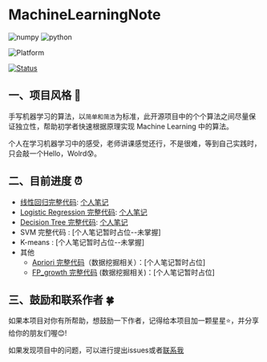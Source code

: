 # MachineLearningNote
![numpy](https://img.shields.io/badge/numpy-1.16.3-informational?style=flat&logo=<LOGO_NAME>&logoColor=white&color=2bbc8a)
![python](https://img.shields.io/badge/python->=3.6-informational?style=flat&logo=<LOGO_NAME>&logoColor=white&color=0FD90F)

![Platform](https://img.shields.io/badge/platform-windows%20|%20linux%20|%20macos-green.svg)

[![Status](https://img.shields.io/badge/status-active-success.svg)](https://github.com/crush598/MachineLearningNote)

## 一、项目风格 :watermelon:

手写机器学习的算法，以`简单和简洁`为标准，此开源项目中的个个算法之间尽量保证独立性，帮助初学者快速根据原理实现 Machine Learning 中的算法。

个人在学习机器学习中的感受，老师讲课感觉还行，不是很难，等到自己实践时，只会敲一个Hello，Wolrd:cold_sweat:。

## 二、目前进度 :alarm_clock:
- [线性回归完整代码](https://github.com/crush598/MachineLearningNote/tree/main/LinearRegression): [个人笔记](https://crush598.github.io/Hush-notes/pages/036368)
- [Logistic Regression 完整代码](https://github.com/crush598/MachineLearningNote/tree/main/LogisticRegression): [个人笔记](https://crush598.github.io/Hush-notes/pages/ba793c/)
- [Decision Tree 完整代码](https://github.com/crush598/MachineLearningNote/tree/main/DecisionTree): [个人笔记](https://crush598.github.io/Hush-notes/pages/4ed12f/)
- SVM 完整代码 : [个人笔记暂时占位--未掌握]
- K-means : [个人笔记暂时占位--未掌握]
- 其他
    - [Apriori 完整代码](https://github.com/crush598/MachineLearningNote/blob/main/Others/My_Priori.py)（数据挖掘相关）：[个人笔记暂时占位]
    - [FP_growth 完整代码](https://github.com/crush598/MachineLearningNote/blob/main/Others/My_FP_Growth.py) (数据挖掘相关)：[个人笔记暂时占位]
## 三、鼓励和联系作者 :four_leaf_clover:

如果本项目对你有所帮助，想鼓励一下作者，记得给本项目加一颗星星:star:，并分享给你的朋友们喔:blush:!

如果发现项目中的问题，可以进行提出issues或者[联系我](https://crush598.github.io/Hush-notes/)
